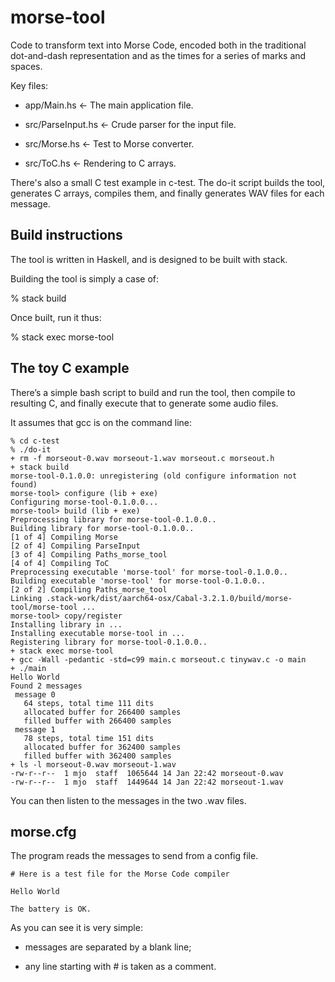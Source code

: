 # morse-tool

Code to transform text into Morse Code, encoded both in
the traditional dot-and-dash representation and as the
times for a series of marks and spaces.

Key files:

  * app/Main.hs       <- The main application file.

  * src/ParseInput.hs <- Crude parser for the input file.

  * src/Morse.hs      <- Test to Morse converter.

  * src/ToC.hs        <- Rendering to C arrays.

There's also a small C test example in c-test. The do-it
script builds the tool, generates C arrays, compiles them,
and finally generates WAV files for each message.

## Build instructions

The tool is written in Haskell, and is designed to be
built with stack.

Building the tool is simply a case of:

   % stack build

Once built, run it thus:

   % stack exec morse-tool

## The toy C example

There’s a simple bash script to build and run the tool, then
compile to resulting C, and finally execute that to generate
some audio files.

It assumes that gcc is on the command line:

	% cd c-test
	% ./do-it
	+ rm -f morseout-0.wav morseout-1.wav morseout.c morseout.h
	+ stack build
	morse-tool-0.1.0.0: unregistering (old configure information not found)
	morse-tool> configure (lib + exe)
	Configuring morse-tool-0.1.0.0...
	morse-tool> build (lib + exe)
	Preprocessing library for morse-tool-0.1.0.0..
	Building library for morse-tool-0.1.0.0..
	[1 of 4] Compiling Morse
	[2 of 4] Compiling ParseInput
	[3 of 4] Compiling Paths_morse_tool
	[4 of 4] Compiling ToC
	Preprocessing executable 'morse-tool' for morse-tool-0.1.0.0..
	Building executable 'morse-tool' for morse-tool-0.1.0.0..
	[2 of 2] Compiling Paths_morse_tool
	Linking .stack-work/dist/aarch64-osx/Cabal-3.2.1.0/build/morse-tool/morse-tool ...
	morse-tool> copy/register
	Installing library in ...
	Installing executable morse-tool in ...
	Registering library for morse-tool-0.1.0.0..
	+ stack exec morse-tool
	+ gcc -Wall -pedantic -std=c99 main.c morseout.c tinywav.c -o main
	+ ./main
	Hello World
	Found 2 messages
	 message 0
	   64 steps, total time 111 dits
	   allocated buffer for 266400 samples
	   filled buffer with 266400 samples
	 message 1
	   78 steps, total time 151 dits
	   allocated buffer for 362400 samples
	   filled buffer with 362400 samples
	+ ls -l morseout-0.wav morseout-1.wav
	-rw-r--r--  1 mjo  staff  1065644 14 Jan 22:42 morseout-0.wav
	-rw-r--r--  1 mjo  staff  1449644 14 Jan 22:42 morseout-1.wav

You can then listen to the messages in the two .wav files.

## morse.cfg

The program reads the messages to send from a config file.

	# Here is a test file for the Morse Code compiler

	Hello World

	The battery is OK.

As you can see it is very simple:

 - messages are separated by a blank line;

 - any line starting with # is taken as a comment.
